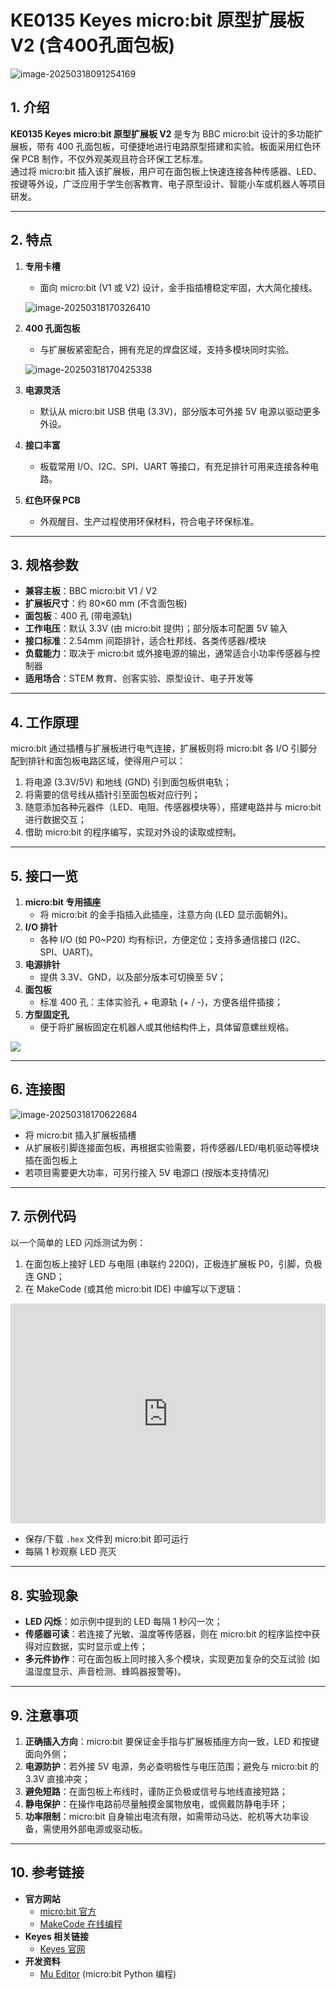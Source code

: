 # KE0135 Keyes micro:bit 原型扩展板 V2 (含400孔面包板)

![image-20250318091254169](media/image-20250318091254169.png)

## 1. 介绍
**KE0135 Keyes micro:bit 原型扩展板 V2** 是专为 BBC micro:bit 设计的多功能扩展板，带有 400 孔面包板，可便捷地进行电路原型搭建和实验。板面采用红色环保 PCB 制作，不仅外观美观且符合环保工艺标准。  
通过将 micro:bit 插入该扩展板，用户可在面包板上快速连接各种传感器、LED、按键等外设，广泛应用于学生创客教育、电子原型设计、智能小车或机器人等项目研发。

---

## 2. 特点
1. **专用卡槽**  
   - 面向 micro:bit (V1 或 V2) 设计，金手指插槽稳定牢固，大大简化接线。
   
   	![image-20250318170326410](media/image-20250318170326410.png)
   
2. **400 孔面包板**  
   - 与扩展板紧密配合，拥有充足的焊盘区域，支持多模块同时实验。
   
   	![image-20250318170425338](media/image-20250318170425338.png)
   
3. **电源灵活**  
   
   - 默认从 micro:bit USB 供电 (3.3V)，部分版本可外接 5V 电源以驱动更多外设。
   
4. **接口丰富**  
   - 板载常用 I/O、I2C、SPI、UART 等接口，有充足排针可用来连接各种电路。
   
5. **红色环保 PCB**  
   - 外观醒目、生产过程使用环保材料，符合电子环保标准。

---

## 3. 规格参数
- **兼容主板**：BBC micro:bit V1 / V2  
- **扩展板尺寸**：约 80×60 mm (不含面包板)  
- **面包板**：400 孔 (带电源轨)  
- **工作电压**：默认 3.3V (由 micro:bit 提供)；部分版本可配置 5V 输入  
- **接口标准**：2.54mm 间距排针，适合杜邦线、各类传感器/模块  
- **负载能力**：取决于 micro:bit 或外接电源的输出，通常适合小功率传感器与控制器  
- **适用场合**：STEM 教育、创客实验、原型设计、电子开发等

---

## 4. 工作原理
micro:bit 通过插槽与扩展板进行电气连接，扩展板则将 micro:bit 各 I/O 引脚分配到排针和面包板电路区域，使得用户可以：
1. 将电源 (3.3V/5V) 和地线 (GND) 引到面包板供电轨；  
2. 将需要的信号线从插针引至面包板对应行列；  
3. 随意添加各种元器件（LED、电阻、传感器模块等），搭建电路并与 micro:bit 进行数据交互；  
4. 借助 micro:bit 的程序编写，实现对外设的读取或控制。

---

## 5. 接口一览
1. **micro:bit 专用插座**  
   - 将 micro:bit 的金手指插入此插座，注意方向 (LED 显示面朝外)。  
2. **I/O 排针**  
   - 各种 I/O (如 P0~P20) 均有标识，方便定位；支持多通信接口 (I2C、SPI、UART)。  
3. **电源排针**  
   - 提供 3.3V、GND，以及部分版本可切换至 5V；  
4. **面包板**  
   - 标准 400 孔：主体实验孔 + 电源轨 (+ / -)，方便各组件插接；  
5. **方型固定孔**  
   - 便于将扩展板固定在机器人或其他结构件上，具体留意螺丝规格。

![](media/KE0135.jpg)

---

## 6. 连接图

![image-20250318170622684](media/image-20250318170622684.png)

- 将 micro:bit 插入扩展板插槽  
- 从扩展板引脚连接面包板，再根据实验需要，将传感器/LED/电机驱动等模块插在面包板上  
- 若项目需要更大功率，可另行接入 5V 电源口 (按版本支持情况)

---

## 7. 示例代码
以一个简单的 LED 闪烁测试为例：  
1. 在面包板上接好 LED 与电阻 (串联约 220Ω)，正极连扩展板 P0，引脚，负极连 GND； 
2. 在 MakeCode (或其他 micro:bit IDE) 中编写以下逻辑：  

<div style="position:relative;height:0;padding-bottom:70%;overflow:hidden;"><iframe style="position:absolute;top:0;left:0;width:100%;height:100%;" src="https://makecode.microbit.org/#pub:_1PuVa0dybCMk" frameborder="0" sandbox="allow-popups allow-forms allow-scripts allow-same-origin"></iframe></div>

- 保存/下载 `.hex` 文件到 micro:bit 即可运行  
- 每隔 1 秒观察 LED 亮灭

---

## 8. 实验现象
- **LED 闪烁**：如示例中提到的 LED 每隔 1 秒闪一次；  
- **传感器可读**：若连接了光敏、温度等传感器，则在 micro:bit 的程序监控中获得对应数据，实时显示或上传；  
- **多元件协作**：可在面包板上同时接入多个模块，实现更加复杂的交互试验 (如温湿度显示、声音检测、蜂鸣器报警等)。

---

## 9. 注意事项
1. **正确插入方向**：micro:bit 要保证金手指与扩展板插座方向一致，LED 和按键面向外侧；  
2. **电源防护**：若外接 5V 电源，务必查明极性与电压范围；避免与 micro:bit 的 3.3V 直接冲突；  
3. **避免短路**：在面包板上布线时，谨防正负极或信号与地线直接短路；  
4. **静电保护**：在操作电路前尽量触摸金属物放电，或佩戴防静电手环；  
5. **功率限制**：micro:bit 自身输出电流有限，如需带动马达、舵机等大功率设备，需使用外部电源或驱动板。

---

## 10. 参考链接
- **官方网站**  
  - [micro:bit 官方](https://microbit.org/)  
  - [MakeCode 在线编程](https://makecode.microbit.org/)  
- **Keyes 相关链接**  
  - [Keyes 官网](http://www.keyes-robot.com)  
- **开发资料**  
  - [Mu Editor](https://codewith.mu/) (micro:bit Python 编程)  